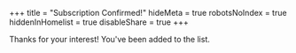 +++
title = "Subscription Confirmed!"
hideMeta = true
robotsNoIndex = true
hiddenInHomelist = true
disableShare = true
+++

Thanks for your interest!
You've been added to the list.
